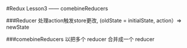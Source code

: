 #Redux Lesson3 —— comebineReducers

###Reducer
    处理action触发store更改, (oldState = initialState, action）=> newState

###comebineReducers
    以把多个 reducer 合并成一个 reducer
